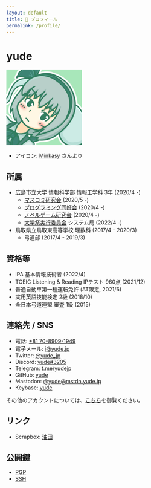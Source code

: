 ```yaml
---
layout: default
title: 👤 プロフィール
permalink: /profile/
---
```

# yude
<img src="/assets/images/avatar.jpg" style="max-width: 200px" />

* アイコン: [Minkasy](https://twitter.com/xmnts) さんより

## 所属
* 広島市立大学 情報科学部 情報工学科 3年 (2020/4 -)
    * [マスコミ研究会](https://twitter.com/masukenDP) (2020/5 -)
    * [プログラミング同好会](https://twitter.com/HCU_ProgramClub) (2020/4 -)
    * [ノベルゲーム研究会](https://twitter.com/hcunovelgame) (2020/4 -)
    * [大学祭実行委員会](https://ichidaisai.com) システム局 (2022/4 -)
* 鳥取県立鳥取東高等学校 理数科 (2017/4 - 2020/3)
    * 弓道部 (2017/4 - 2019/3)

## 資格等
* IPA 基本情報技術者 (2022/4)
* TOEIC Listening & Reading IPテスト 960点 (2021/12)
* 普通自動車第一種運転免許 (AT限定, 2021/6)
* 実用英語技能検定 2級 (2018/10)
* 全日本弓道連盟 審査 1級 (2015)


## 連絡先 / SNS
<ul>
    <li>電話: <a href="tel:07089091949">+81 70-8909-1949</a></li>
    <li>電子メール: <a href="mailto:i@yude.jp" rel="me">i@yude.jp</a></li>
    <li>Twitter: <a href="https://twitter.com/yude_jp" rel="me">@yude_jp</a></li>
    <li>Discord: <a href="https://discord.com/users/116124230243975173" rel="me">yude#3205</a></li>
    <li>Telegram: <a href="https://t.me/yudejp" rel="me">t.me/yudejp</a></li>
    <li>GitHub: <a href="https://github.com/yude" rel="me">yude</a></li>
    <li>Mastodon: <a href="https://mstdn.yude.jp/@yude" rel="me">@yude@mstdn.yude.jp</a></li>
    <li>Keybase: <a href="https://keybase.io/yude" rel="me">yude</a></li>
</ul>

その他のアカウントについては、[こちら](https://scrapbox.io/yude/%E3%82%A2%E3%82%AB%E3%82%A6%E3%83%B3%E3%83%88)を御覧ください。

## リンク
* Scrapbox: [油田](https://scrapbox.io/yude)

## 公開鍵
* [PGP](https://github.com/yude.gpg)
* [SSH](https://github.com/yude.keys)
